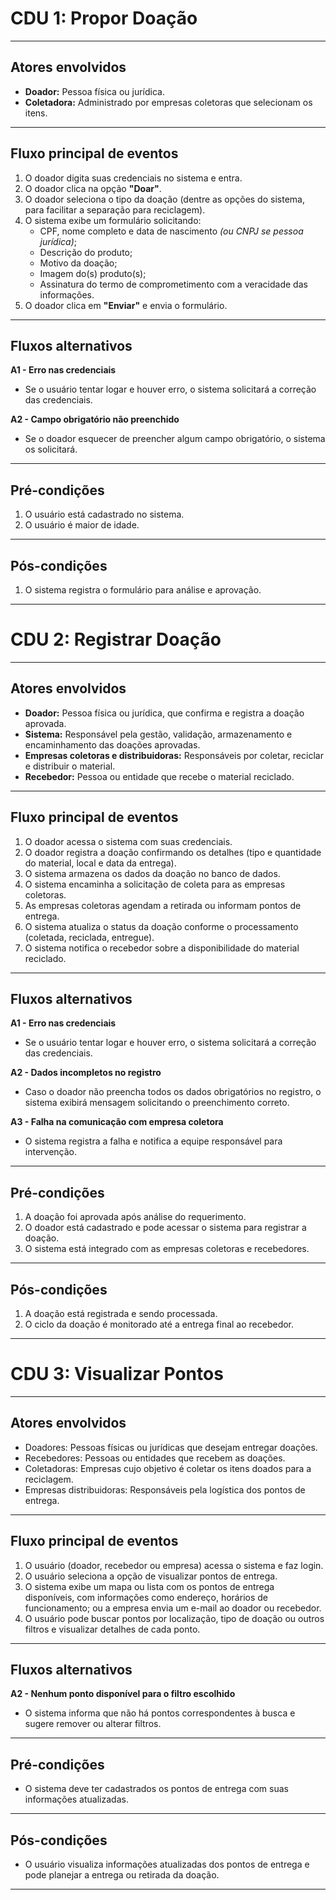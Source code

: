 # CDU 1: Propor Doação

---

## Atores envolvidos  
- **Doador:** Pessoa física ou jurídica.  
- **Coletadora:** Administrado por empresas coletoras que selecionam os itens.

---

## Fluxo principal de eventos  
1. O doador digita suas credenciais no sistema e entra.  
2. O doador clica na opção **"Doar"**.  
3. O doador seleciona o tipo da doação (dentre as opções do sistema, para facilitar a separação para reciclagem).  
4. O sistema exibe um formulário solicitando:  
   - CPF, nome completo e data de nascimento *(ou CNPJ se pessoa jurídica)*;  
   - Descrição do produto;  
   - Motivo da doação;  
   - Imagem do(s) produto(s);  
   - Assinatura do termo de comprometimento com a veracidade das informações.  
5. O doador clica em **"Enviar"** e envia o formulário.

---

## Fluxos alternativos  
**A1 - Erro nas credenciais**  
- Se o usuário tentar logar e houver erro, o sistema solicitará a correção das credenciais.

**A2 - Campo obrigatório não preenchido**
- Se o doador esquecer de preencher algum campo obrigatório, o sistema os solicitará.

---

## Pré-condições  
1. O usuário está cadastrado no sistema.  
2. O usuário é maior de idade.

---

## Pós-condições  
1. O sistema registra o formulário para análise e aprovação.

---


# CDU 2: Registrar Doação

---

## Atores envolvidos  
- **Doador:** Pessoa física ou jurídica, que confirma e registra a doação aprovada.  
- **Sistema:** Responsável pela gestão, validação, armazenamento e encaminhamento das doações aprovadas.  
- **Empresas coletoras e distribuidoras:** Responsáveis por coletar, reciclar e distribuir o material.  
- **Recebedor:** Pessoa ou entidade que recebe o material reciclado.

---

## Fluxo principal de eventos  
1. O doador acessa o sistema com suas credenciais.  
2. O doador registra a doação confirmando os detalhes (tipo e quantidade do material, local e data da entrega).  
3. O sistema armazena os dados da doação no banco de dados.  
4. O sistema encaminha a solicitação de coleta para as empresas coletoras.  
5. As empresas coletoras agendam a retirada ou informam pontos de entrega.  
6. O sistema atualiza o status da doação conforme o processamento (coletada, reciclada, entregue).  
7. O sistema notifica o recebedor sobre a disponibilidade do material reciclado.

---

## Fluxos alternativos  
**A1 - Erro nas credenciais**  
- Se o usuário tentar logar e houver erro, o sistema solicitará a correção das credenciais.

**A2 - Dados incompletos no registro**  
- Caso o doador não preencha todos os dados obrigatórios no registro, o sistema exibirá mensagem solicitando o preenchimento correto.

**A3 - Falha na comunicação com empresa coletora**  
- O sistema registra a falha e notifica a equipe responsável para intervenção.

---

## Pré-condições  
1. A doação foi aprovada após análise do requerimento.  
2. O doador está cadastrado e pode acessar o sistema para registrar a doação.  
3. O sistema está integrado com as empresas coletoras e recebedores.

---

## Pós-condições  
1. A doação está registrada e sendo processada.  
2. O ciclo da doação é monitorado até a entrega final ao recebedor.

---


# CDU 3: Visualizar Pontos

---

## Atores envolvidos  
- Doadores: Pessoas físicas ou jurídicas que desejam entregar doações.  
- Recebedores: Pessoas ou entidades que recebem as doações.  
- Coletadoras: Empresas cujo objetivo é coletar os itens doados para a reciclagem.
- Empresas distribuidoras: Responsáveis pela logística dos pontos de entrega.

---

## Fluxo principal de eventos  
1. O usuário (doador, recebedor ou empresa) acessa o sistema e faz login.  
2. O usuário seleciona a opção de visualizar pontos de entrega.  
3. O sistema exibe um mapa ou lista com os pontos de entrega disponíveis, com informações como endereço, horários de funcionamento; ou a empresa envia um e-mail ao doador ou recebedor.  
4. O usuário pode buscar pontos por localização, tipo de doação ou outros filtros e visualizar detalhes de cada ponto.

---

## Fluxos alternativos   
**A2 - Nenhum ponto disponível para o filtro escolhido**  
- O sistema informa que não há pontos correspondentes à busca e sugere remover ou alterar filtros.

---

## Pré-condições  
- O sistema deve ter cadastrados os pontos de entrega com suas informações atualizadas.  

---

## Pós-condições  
- O usuário visualiza informações atualizadas dos pontos de entrega e pode planejar a entrega ou retirada da doação.

---
